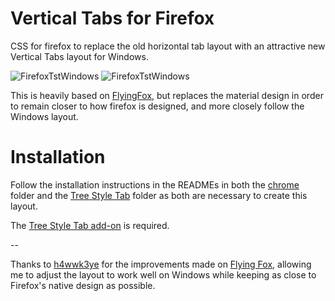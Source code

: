 # Vertical Tabs for Firefox
CSS for firefox to replace the old horizontal tab layout with an attractive new Vertical Tabs layout for Windows.

![FirefoxTstWindows](https://github.com/astroryan12/VerticalTabs/blob/main/imgs/layout-hover1.png)
![FirefoxTstWindows](https://github.com/astroryan12/VerticalTabs/blob/main/imgs/layout-hover.png)

This is heavily based on [FlyingFox](https://github.com/akshat46/FlyingFox), but replaces the material design in order to remain closer to how firefox is designed, and more closely follow the Windows layout.

# Installation
Follow the installation instructions in the READMEs in both the [chrome](https://github.com/astroryan12/VerticalTabs/tree/main/chrome) folder and the [Tree Style Tab](https://github.com/astroryan12/VerticalTabs/tree/main/TreeStyleTab) folder as both are necessary to create this layout. 

The [Tree Style Tab add-on](https://addons.mozilla.org/en-US/firefox/addon/tree-style-tab/) is required.

--

Thanks to [h4wwk3ye](https://github.com/h4wwk3ye/firefoxCSS) for the improvements made on [Flying Fox](https://github.com/akshat46/FlyingFox), allowing me to adjust the layout to work well on Windows while keeping as close to Firefox's native design as possible.
